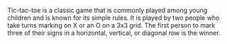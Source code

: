 Tic-tac-toe is a classic game that is commonly played among young children and is known for its simple rules. It is played by two people who take turns marking on X or an O on a 3x3 grid. The first person to mark three of their signs in a horizontal, vertical, or diagonal row is the winner.
